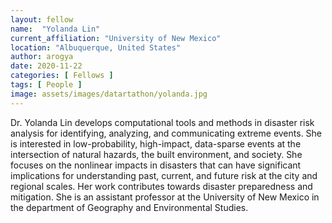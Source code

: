 ```yaml
---
layout: fellow
name:  "Yolanda Lin"
current_affiliation: "University of New Mexico"
location: "Albuquerque, United States"
author: arogya
date: 2020-11-22
categories: [ Fellows ]
tags: [ People ]
image: assets/images/datartathon/yolanda.jpg
---
```


Dr. Yolanda Lin develops computational tools and methods in disaster risk analysis for identifying, analyzing, and communicating extreme events. She is interested in low-probability, high-impact, data-sparse events at the intersection of natural hazards, the built environment, and society. She focuses on the nonlinear impacts in disasters that can have significant implications for understanding past, current, and future risk at the city and regional scales. Her work contributes towards disaster preparedness and mitigation. She is an assistant professor at the University of New Mexico in the department of Geography and Environmental Studies.
